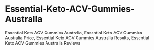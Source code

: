 # Essential-Keto-ACV-Gummies-Australia
Essential Keto ACV Gummies Australia, Essential Keto ACV Gummies Australia Price, Essential Keto ACV Gummies Australia Results, Essential Keto ACV Gummies Australia Reviews
